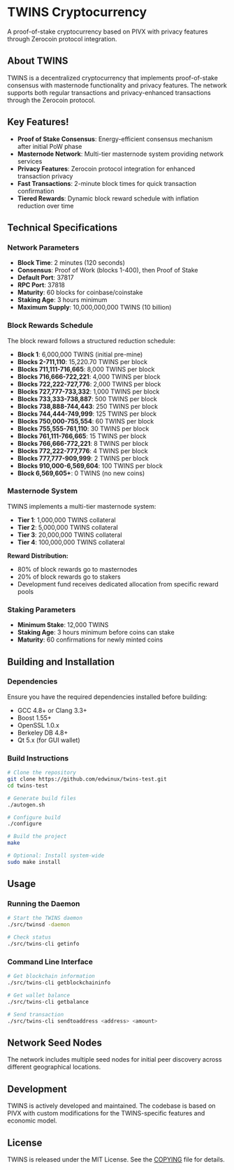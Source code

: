 # TWINS Cryptocurrency

A proof-of-stake cryptocurrency based on PIVX with privacy features through Zerocoin protocol integration.

## About TWINS

TWINS is a decentralized cryptocurrency that implements proof-of-stake consensus with masternode functionality and privacy features. The network supports both regular transactions and privacy-enhanced transactions through the Zerocoin protocol.

## Key Features!

- **Proof of Stake Consensus**: Energy-efficient consensus mechanism after initial PoW phase
- **Masternode Network**: Multi-tier masternode system providing network services
- **Privacy Features**: Zerocoin protocol integration for enhanced transaction privacy  
- **Fast Transactions**: 2-minute block times for quick transaction confirmation
- **Tiered Rewards**: Dynamic block reward schedule with inflation reduction over time

## Technical Specifications

### Network Parameters
- **Block Time**: 2 minutes (120 seconds)
- **Consensus**: Proof of Work (blocks 1-400), then Proof of Stake
- **Default Port**: 37817
- **RPC Port**: 37818
- **Maturity**: 60 blocks for coinbase/coinstake
- **Staking Age**: 3 hours minimum
- **Maximum Supply**: 10,000,000,000 TWINS (10 billion)

### Block Rewards Schedule

The block reward follows a structured reduction schedule:

- **Block 1**: 6,000,000 TWINS (initial pre-mine)
- **Blocks 2-711,110**: 15,220.70 TWINS per block
- **Blocks 711,111-716,665**: 8,000 TWINS per block
- **Blocks 716,666-722,221**: 4,000 TWINS per block  
- **Blocks 722,222-727,776**: 2,000 TWINS per block
- **Blocks 727,777-733,332**: 1,000 TWINS per block
- **Blocks 733,333-738,887**: 500 TWINS per block
- **Blocks 738,888-744,443**: 250 TWINS per block
- **Blocks 744,444-749,999**: 125 TWINS per block
- **Blocks 750,000-755,554**: 60 TWINS per block
- **Blocks 755,555-761,110**: 30 TWINS per block
- **Blocks 761,111-766,665**: 15 TWINS per block
- **Blocks 766,666-772,221**: 8 TWINS per block
- **Blocks 772,222-777,776**: 4 TWINS per block
- **Blocks 777,777-909,999**: 2 TWINS per block
- **Blocks 910,000-6,569,604**: 100 TWINS per block
- **Block 6,569,605+**: 0 TWINS (no new coins)

### Masternode System

TWINS implements a multi-tier masternode system:

- **Tier 1**: 1,000,000 TWINS collateral
- **Tier 2**: 5,000,000 TWINS collateral  
- **Tier 3**: 20,000,000 TWINS collateral
- **Tier 4**: 100,000,000 TWINS collateral

**Reward Distribution:**
- 80% of block rewards go to masternodes
- 20% of block rewards go to stakers
- Development fund receives dedicated allocation from specific reward pools

### Staking Parameters

- **Minimum Stake**: 12,000 TWINS
- **Staking Age**: 3 hours minimum before coins can stake
- **Maturity**: 60 confirmations for newly minted coins

## Building and Installation

### Dependencies

Ensure you have the required dependencies installed before building:

- GCC 4.8+ or Clang 3.3+
- Boost 1.55+
- OpenSSL 1.0.x
- Berkeley DB 4.8+
- Qt 5.x (for GUI wallet)

### Build Instructions

```bash
# Clone the repository
git clone https://github.com/edwinux/twins-test.git
cd twins-test

# Generate build files
./autogen.sh

# Configure build
./configure

# Build the project
make

# Optional: Install system-wide
sudo make install
```

## Usage

### Running the Daemon

```bash
# Start the TWINS daemon
./src/twinsd -daemon

# Check status
./src/twins-cli getinfo
```

### Command Line Interface

```bash
# Get blockchain information
./src/twins-cli getblockchaininfo

# Get wallet balance
./src/twins-cli getbalance

# Send transaction
./src/twins-cli sendtoaddress <address> <amount>
```

## Network Seed Nodes

The network includes multiple seed nodes for initial peer discovery across different geographical locations.

## Development

TWINS is actively developed and maintained. The codebase is based on PIVX with custom modifications for the TWINS-specific features and economic model.

## License

TWINS is released under the MIT License. See the [COPYING](COPYING) file for details.
